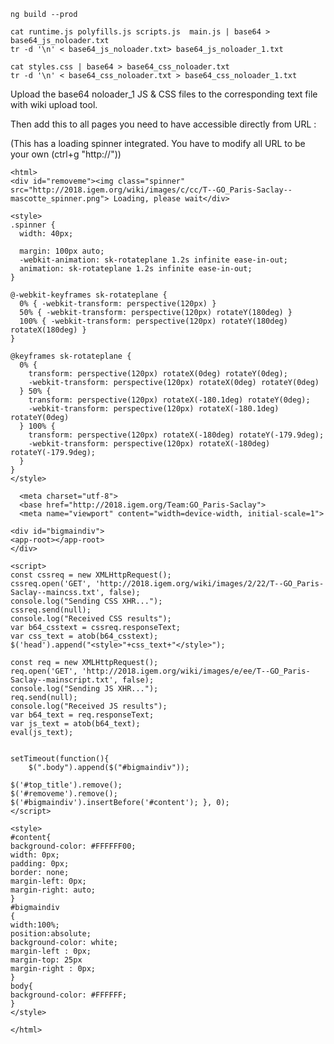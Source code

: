     ng build --prod

    cat runtime.js polyfills.js scripts.js  main.js | base64 > base64_js_noloader.txt
    tr -d '\n' < base64_js_noloader.txt> base64_js_noloader_1.txt

    cat styles.css | base64 > base64_css_noloader.txt
    tr -d '\n' < base64_css_noloader.txt > base64_css_noloader_1.txt
    

Upload the base64 noloader_1 JS & CSS files to the corresponding text file with wiki upload tool.

Then add this to all pages you need to have accessible directly from URL :

(This has a loading spinner integrated. You have to modify all URL to be your own (ctrl+g "http://"))

    <html>
    <div id="removeme"><img class="spinner" src="http://2018.igem.org/wiki/images/c/cc/T--GO_Paris-Saclay--mascotte_spinner.png"> Loading, please wait</div>
    
    <style>
    .spinner {
      width: 40px;
    
      margin: 100px auto;
      -webkit-animation: sk-rotateplane 1.2s infinite ease-in-out;
      animation: sk-rotateplane 1.2s infinite ease-in-out;
    }
    
    @-webkit-keyframes sk-rotateplane {
      0% { -webkit-transform: perspective(120px) }
      50% { -webkit-transform: perspective(120px) rotateY(180deg) }
      100% { -webkit-transform: perspective(120px) rotateY(180deg)  rotateX(180deg) }
    }
    
    @keyframes sk-rotateplane {
      0% { 
        transform: perspective(120px) rotateX(0deg) rotateY(0deg);
        -webkit-transform: perspective(120px) rotateX(0deg) rotateY(0deg) 
      } 50% { 
        transform: perspective(120px) rotateX(-180.1deg) rotateY(0deg);
        -webkit-transform: perspective(120px) rotateX(-180.1deg) rotateY(0deg) 
      } 100% { 
        transform: perspective(120px) rotateX(-180deg) rotateY(-179.9deg);
        -webkit-transform: perspective(120px) rotateX(-180deg) rotateY(-179.9deg);
      }
    }
    </style>
    
      <meta charset="utf-8">
      <base href="http://2018.igem.org/Team:GO_Paris-Saclay">
      <meta name="viewport" content="width=device-width, initial-scale=1">
    
    <div id="bigmaindiv">
    <app-root></app-root>
    </div>
    
    <script>
    const cssreq = new XMLHttpRequest();
    cssreq.open('GET', 'http://2018.igem.org/wiki/images/2/22/T--GO_Paris-Saclay--maincss.txt', false); 
    console.log("Sending CSS XHR...");
    cssreq.send(null);
    console.log("Received CSS results");
    var b64_csstext = cssreq.responseText;
    var css_text = atob(b64_csstext);
    $('head').append("<style>"+css_text+"</style>");
    
    const req = new XMLHttpRequest();
    req.open('GET', 'http://2018.igem.org/wiki/images/e/ee/T--GO_Paris-Saclay--mainscript.txt', false); 
    console.log("Sending JS XHR...");
    req.send(null);
    console.log("Received JS results");
    var b64_text = req.responseText;
    var js_text = atob(b64_text);
    eval(js_text);
    
    
    setTimeout(function(){
        $(".body").append($("#bigmaindiv"));
    
    $('#top_title').remove();
    $('#removeme').remove();
    $('#bigmaindiv').insertBefore('#content'); }, 0);
    </script>
    
    <style>
    #content{
    background-color: #FFFFFF00;
    width: 0px;
    padding: 0px;
    border: none;
    margin-left: 0px;
    margin-right: auto;
    }
    #bigmaindiv
    {
    width:100%;
    position:absolute;
    background-color: white;
    margin-left : 0px;
    margin-top: 25px
    margin-right : 0px;
    }
    body{
    background-color: #FFFFFF;
    }
    </style>
    
    </html>
